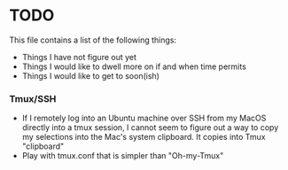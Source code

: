# TODO
This file contains a list of the following things:
- Things I have not figure out yet
- Things I would like to dwell more on if and when time permits
- Things I would like to get to soon(ish)

### Tmux/SSH
- If I remotely log into an Ubuntu machine over SSH from my MacOS directly into a tmux session, I cannot seem to figure out a way to copy my selections into the Mac's system clipboard. It copies into Tmux "clipboard"
- Play with tmux.conf that is simpler than "Oh-my-Tmux"
